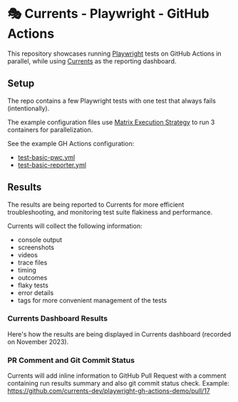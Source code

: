 # 🎭 Currents - Playwright - GitHub Actions

This repository showcases running [Playwright](https://playwright.dev/) tests on GitHub Actions in parallel, while using [Currents](https://currents.dev) as the reporting dashboard.

## Setup

The repo contains a few Playwright tests with one test that always fails (intentionally).

The example configuration files use [Matrix Execution Strategy](https://docs.github.com/en/actions/using-workflows/workflow-syntax-for-github-actions#jobsjob_idstrategymatrix) to run 3 containers for parallelization.

See the example GH Actions configuration:

- [test-basic-pwc.yml](.github/workflows/test-basic-pwc.yml)
- [test-basic-reporter.yml](.github/workflows/test-basic-reporter.yml)

## Results

The results are being reported to Currents for more efficient troubleshooting, and monitoring test suite flakiness and performance.

Currents will collect the following information:

- console output
- screenshots
- videos
- trace files
- timing
- outcomes
- flaky tests
- error details
- tags for more convenient management of the tests

### Currents Dashboard Results

Here's how the results are being displayed in Currents dashboard (recorded on November 2023).

### PR Comment and Git Commit Status

Currents will add inline information to GitHub Pull Request with a comment containing run results summary and also git commit status check. Example: https://github.com/currents-dev/playwright-gh-actions-demo/pull/17
